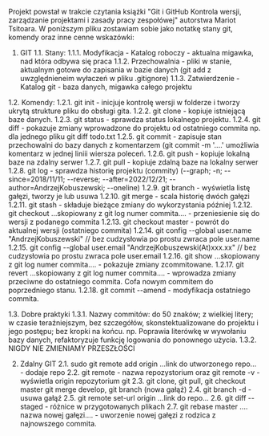 Projekt powstał w trakcie czytania książki "Git i GitHub Kontrola wersji, zarządzanie projektami i zasady pracy zespołówej" autorstwa Mariot Tsitoara. W poniższym pliku zostawiam sobie jako notatkę stany git, komendy oraz inne cenne wskazówki:

1. GIT
1.1. Stany:
1.1.1. Modyfikacja - Katalog roboczy - aktualna migawka, nad która odbywa się praca
1.1.2. Przechowalnia - pliki w stanie, aktualnym gotowe do zapisania w bazie danych (git add z uwzględnieneim wyłaczeń w pliku .gitignore)
1.1.3. Zatwierdzenie - Katalog git - baza danych, migawka całego projektu

1.2. Komendy:
1.2.1. git init - inicjuje kontrolę wersji w folderze i tworzy ukrytą strukture pliku do obsługi gita.
1.2.2. git clone - kopiuje istniejącą baze danych.
1.2.3. git status - sprawdza status lokalnego projektu.
1.2.4. git diff - pokazuje zmiany wprowadzone do projektu od ostatniego commita np. dla jednego pliku git diff todo.txt
1.2.5. git commit - zapisuje stan przechowalni do bazy danych z komentarzem (git commit -m '....' umożliwia komentarz w jednej liniii wiersza poleceń.
1.2.6. git push - kopiuje lokalną baze na zdalny serwer
1.2.7. git pull - kopiuje zdalną baze na lokalny serwer
1.2.8. git log - sprawdza historię projektu (commity) (--graph; -n; --since=2018/11/11; --reverse; --after=2022/12/21; --author=AndrzejKobuszewski; --oneline)
1.2.9.	git branch - wyświetla listę gałęzi, tworzy je lub usuwa
1.2.10. git merge - scala historię dwóch gałęzi
1.2.11. git stash - składuje bieżące zmiany do wykorzystania później
1.2.12. git checkout ...skopiowany z git log numer commita.... - przeniesienie się do wersji z podanego commita
1.2.13. git checkout master - powrót do aktualnej wersji (ostatniego commita)
1.2.14. git config --global user.name "AndrzejKobuszewski" // bez cudzysłowia po prostu zwraca pole user.name
1.2.15. git config --global user.email "AndrzejKobuszewski(At)xxx.xx" // bez cudzysłowia po prostu zwraca pole user.email
1.2.16. git show ...skopiowany z git log numer commita.... - pokazuje zmiany zcommitowane.
1.2.17. git revert ...skopiowany z git log numer commita.... - wprowadza zmiany przeciwne do ostatniego commita. Cofa nowym commitem do poprzedniego stanu.
1.2.18. git commit --amend - modyfikacja ostatniego commita.

1.3. Dobre praktyki
1.3.1. Nazwy commitów: do 50 znaków; z wielkiej litery; w czasie teraźniejszym, bez szczegółów, skonstektualizowane do projektu i jego postępu; bez kropki na końcu. np. Poprawia literówkę w wywołaniu bazy danych, refaktoryzuje funkcję logowania do ponownego użycia.
1.3.2. NIGDY NIE ZMIENIAMY PRZESZŁOŚCI

2. Zdalny GIT
2.1. sudo git remote add origin ...link do utworzonego repo... - dodaje repo
2.2. git remote - nazwa repozystorium oraz git remote -v - wyświetla origin repozytorium git
2.3. git clone, git pull, git checkout master  git merge develop, git branch (nowa gałąź)
2.4. git branch -d - usuwa gałąź
2.5. git remote set-url origin ...link do repo...
2.6. git diff --staged - różnice w przygotowanych plikach
2.7. git rebase master .... nazwa nowej gałęzi.... - uworzenie nowej gałęzi z rodzica z najnowszego commita.



